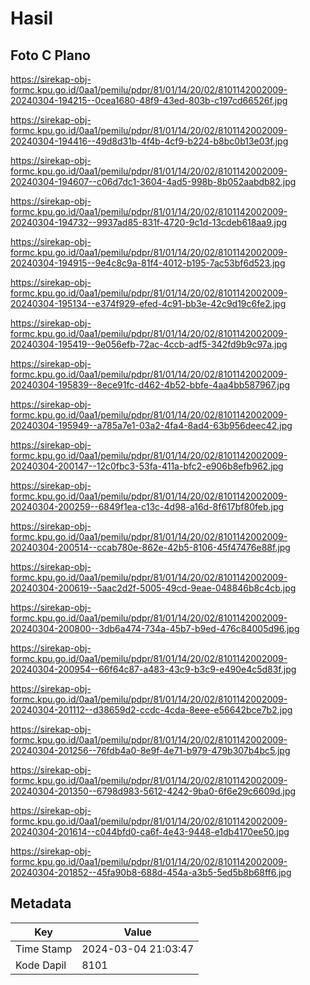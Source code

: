 # Hasil

## Foto C Plano

https://sirekap-obj-formc.kpu.go.id/0aa1/pemilu/pdpr/81/01/14/20/02/8101142002009-20240304-194215--0cea1680-48f9-43ed-803b-c197cd66526f.jpg

https://sirekap-obj-formc.kpu.go.id/0aa1/pemilu/pdpr/81/01/14/20/02/8101142002009-20240304-194416--49d8d31b-4f4b-4cf9-b224-b8bc0b13e03f.jpg

https://sirekap-obj-formc.kpu.go.id/0aa1/pemilu/pdpr/81/01/14/20/02/8101142002009-20240304-194607--c06d7dc1-3604-4ad5-998b-8b052aabdb82.jpg

https://sirekap-obj-formc.kpu.go.id/0aa1/pemilu/pdpr/81/01/14/20/02/8101142002009-20240304-194732--9937ad85-831f-4720-9c1d-13cdeb618aa9.jpg

https://sirekap-obj-formc.kpu.go.id/0aa1/pemilu/pdpr/81/01/14/20/02/8101142002009-20240304-194915--9e4c8c9a-81f4-4012-b195-7ac53bf6d523.jpg

https://sirekap-obj-formc.kpu.go.id/0aa1/pemilu/pdpr/81/01/14/20/02/8101142002009-20240304-195134--e374f929-efed-4c91-bb3e-42c9d19c6fe2.jpg

https://sirekap-obj-formc.kpu.go.id/0aa1/pemilu/pdpr/81/01/14/20/02/8101142002009-20240304-195419--9e056efb-72ac-4ccb-adf5-342fd9b9c97a.jpg

https://sirekap-obj-formc.kpu.go.id/0aa1/pemilu/pdpr/81/01/14/20/02/8101142002009-20240304-195839--8ece91fc-d462-4b52-bbfe-4aa4bb587967.jpg

https://sirekap-obj-formc.kpu.go.id/0aa1/pemilu/pdpr/81/01/14/20/02/8101142002009-20240304-195949--a785a7e1-03a2-4fa4-8ad4-63b956deec42.jpg

https://sirekap-obj-formc.kpu.go.id/0aa1/pemilu/pdpr/81/01/14/20/02/8101142002009-20240304-200147--12c0fbc3-53fa-411a-bfc2-e906b8efb962.jpg

https://sirekap-obj-formc.kpu.go.id/0aa1/pemilu/pdpr/81/01/14/20/02/8101142002009-20240304-200259--6849f1ea-c13c-4d98-a16d-8f617bf80feb.jpg

https://sirekap-obj-formc.kpu.go.id/0aa1/pemilu/pdpr/81/01/14/20/02/8101142002009-20240304-200514--ccab780e-862e-42b5-8106-45f47476e88f.jpg

https://sirekap-obj-formc.kpu.go.id/0aa1/pemilu/pdpr/81/01/14/20/02/8101142002009-20240304-200619--5aac2d2f-5005-49cd-9eae-048846b8c4cb.jpg

https://sirekap-obj-formc.kpu.go.id/0aa1/pemilu/pdpr/81/01/14/20/02/8101142002009-20240304-200800--3db6a474-734a-45b7-b9ed-476c84005d96.jpg

https://sirekap-obj-formc.kpu.go.id/0aa1/pemilu/pdpr/81/01/14/20/02/8101142002009-20240304-200954--66f64c87-a483-43c9-b3c9-e490e4c5d83f.jpg

https://sirekap-obj-formc.kpu.go.id/0aa1/pemilu/pdpr/81/01/14/20/02/8101142002009-20240304-201112--d38659d2-ccdc-4cda-8eee-e56642bce7b2.jpg

https://sirekap-obj-formc.kpu.go.id/0aa1/pemilu/pdpr/81/01/14/20/02/8101142002009-20240304-201256--76fdb4a0-8e9f-4e71-b979-479b307b4bc5.jpg

https://sirekap-obj-formc.kpu.go.id/0aa1/pemilu/pdpr/81/01/14/20/02/8101142002009-20240304-201350--6798d983-5612-4242-9ba0-6f6e29c6609d.jpg

https://sirekap-obj-formc.kpu.go.id/0aa1/pemilu/pdpr/81/01/14/20/02/8101142002009-20240304-201614--c044bfd0-ca6f-4e43-9448-e1db4170ee50.jpg

https://sirekap-obj-formc.kpu.go.id/0aa1/pemilu/pdpr/81/01/14/20/02/8101142002009-20240304-201852--45fa90b8-688d-454a-a3b5-5ed5b8b68ff6.jpg


## Metadata

| Key        | Value               |
| ---------- | ------------------- |
| Time Stamp | 2024-03-04 21:03:47 |
| Kode Dapil | 8101                |



